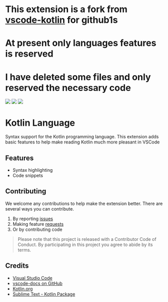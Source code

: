 # This extension is a fork from [vscode-kotlin](https://github.com/mathiasfrohlich/vscode-kotlin) for github1s

# At present only languages features is reserved

# I have deleted some files and only reserved the necessary code

[![](https://vsmarketplacebadge.apphb.com/version-short/mathiasfrohlich.Kotlin.svg)](https://marketplace.visualstudio.com/items?itemName=mathiasfrohlich.Kotlin)
[![](https://vsmarketplacebadge.apphb.com/installs-short/mathiasfrohlich.Kotlin.svg)](https://marketplace.visualstudio.com/items?itemName=mathiasfrohlich.Kotlin)
[![](https://vsmarketplacebadge.apphb.com/rating-short/mathiasfrohlich.Kotlin.svg)](https://marketplace.visualstudio.com/items?itemName=mathiasfrohlich.Kotlin)

# Kotlin Language

Syntax support for the Kotlin programming language.
This extension adds basic features to help make reading Kotlin much more pleasant in VSCode

## Features

- Syntax highlighting
- Code snippets

## Contributing

We welcome any contributions to help make the extension better. There are several ways you can contribute.

1. By reporting [issues](https://github.com/mathiasfrohlich/vscode-kotlin/issues)
2. Making feature [requests](https://github.com/mathiasfrohlich/vscode-kotlin/issues)
3. Or by contributing code

> Please note that this project is released with a Contributor Code of Conduct. By participating in this project you agree to abide by its terms.

## Credits

- [Visual Studio Code](https://code.visualstudio.com/)
- [vscode-docs on GitHub](https://github.com/Microsoft/vscode-docs)
- [Kotlin.org](https://kotlinlang.org/)
- [Sublime Text - Kotlin Package](https://github.com/vkostyukov/kotlin-sublime-package)
